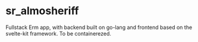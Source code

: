 # sr_almosheriff
Fullstack Erm app, with backend built on go-lang and frontend based on the svelte-kit framework. To be containerezed.
